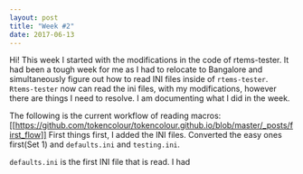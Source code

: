 ```yaml
---
layout: post
title: "Week #2"
date: 2017-06-13
---
```


Hi! This week I started with the modifications in the code of rtems-tester.
It had been a tough week for me as I had to relocate to Bangalore and 
simultaneously figure out how to read INI files inside of ``rtems-tester``.
``Rtems-tester`` now can read the ini files, with my modifications, however 
there are things I need to resolve.
I am documenting what I did in the week.

The following is the current workflow of reading macros: 
[[https://github.com/tokencolour/tokencolour.github.io/blob/master/_posts/first_flow]] 
First things first, I added the INI files. Converted the easy ones first(Set 1)
and ``defaults.ini`` and ``testing.ini``. 

``defaults.ini`` is the first INI file that is read. I had 
